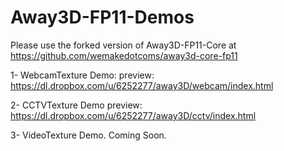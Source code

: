 Away3D-FP11-Demos
=================

Please use the forked version of Away3D-FP11-Core at https://github.com/wemakedotcoms/away3d-core-fp11

1- WebcamTexture Demo:
preview: https://dl.dropbox.com/u/6252277/away3D/webcam/index.html

2- CCTVTexture Demo
preview: https://dl.dropbox.com/u/6252277/away3D/cctv/index.html

3- VideoTexture Demo. 
Coming Soon.
